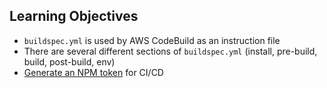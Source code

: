 ## Learning Objectives

* `buildspec.yml` is used by AWS CodeBuild as an instruction file
* There are several different sections of `buildspec.yml` (install, pre-build, build, post-build, env)
* [Generate an NPM token](https://docs.npmjs.com/using-private-packages-in-a-ci-cd-workflow) for CI/CD